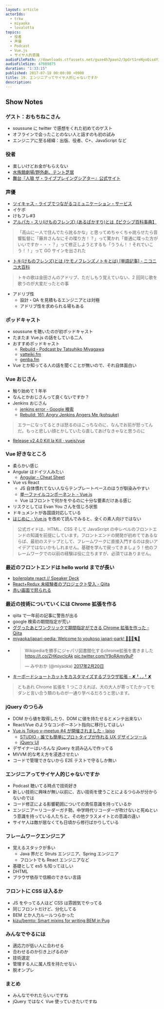 ```yaml
---
layout: article
actorIds:
  - trkw
  - miyaoka
  - lovalotta
topics:
  - 役者
  - 声優
  - Podcast
  - Vue.js
  - サイヤ人的意識
audioFilePath: //downloads.ctfassets.net/gvze4h7pavn2/3pGrt1reNyoQis4YiGsskK/346d3266f6452bf4201ff945e8d79e50/19.mp3
audioFileSize: 47089875
duration: "1:33:15"
published: 2017-07-18 00:00:00 +0900
title: 19. エンジニアってサイヤ人的じゃないですか
description:
---
```


## Show Notes

### ゲスト：おもちねこさん

* soussune に twitter で感想をくれた初めてのゲスト
* オフラインで会ったことのない人と話すのも初の試み
* エンジニアに至る経緯：出版、役者、C+、JavaScript など

### 役者

* 楽しいけどお金がもらえない
* [水族館劇場/野外劇、テント芝居](http://www.suizokukangekijou.com/)
* [舞台『人狼 ザ・ライブプレイングシアター』公式サイト](http://7th-castle.com/jinrou/)

### 声優

* [ツイキャス - ライブでつながるコミュニケーション・サービス](http://twitcasting.tv/)
* イケボ
* けもフレ#3
* [アルパカ・スリ(けものフレンズ) (あるぱかすり)とは【ピクシブ百科事典】](https://dic.pixiv.net/a/%E3%82%A2%E3%83%AB%E3%83%91%E3%82%AB%E3%83%BB%E3%82%B9%E3%83%AA%28%E3%81%91%E3%82%82%E3%81%AE%E3%83%95%E3%83%AC%E3%83%B3%E3%82%BA%29)

> 「高山に一人で住んでたら訛るかな」と思ってめちゃくちゃ訛らせたら音響監督に「藤井さんなにその喋り方！？」って驚かれ「普通に喋った方がいいですか・・・？」って修正しようとするも「ううん！！それでいこう！！」って GO サインを出された

* [トキ(けものフレンズ)とは (ケモノフレンズノトキとは) [単語記事] - ニコニコ大百科](http://dic.nicovideo.jp/a/%E3%83%88%E3%82%AD%28%E3%81%91%E3%82%82%E3%81%AE%E3%83%95%E3%83%AC%E3%83%B3%E3%82%BA%29)

> トキの歌は金田さんのアドリブ、ただしもう覚えていない、2 回同じ歌を歌うのが大変だったとの事

* アドリブ性
  * 設計・QA を見積もるエンジニアとは対極
  * アドリブ性を求められる場もある

### ポッドキャスト

* soussune を聴いたのが初ポッドキャスト
* たまたま Vue.js の話をしている二人
* おすすめポッドキャスト
  * [Rebuild - Podcast by Tatsuhiko Miyagawa](https://rebuild.fm/)
  * [yatteiki.fm](https://yatteiki.fm/)
  * [genba.fm](https://genba.fm/)
* Vue とか知ってる人の話を聞くことが無いので、それ自体面白い

### Vue おじさん

* 触り始めて 1 年半
* なんとかおじさんって良くないですか？
* Jenkins おじさん
  * [jenkins error - Google 検索](https://www.google.co.jp/search?q=jenkins+error&tbm=isch)
  * [Rebuild: 161: Angry Jenkins Angers Me (kohsuke)](https://rebuild.fm/161/)

> エラーになってるときは怒るのはこっちなのに、なんでお前が怒ってんだ。もっと悲しい顔とかしていたら直してあげなきゃなと思うのに

* [Release v2.4.0 Kill la Kill · vuejs/vue](https://github.com/vuejs/vue/releases/tag/v2.4.0)

### Vue 好きなところ

* 柔らかい感じ
* Angular はドイツ人みたい
  * [Angular - Cheat Sheet](https://angular.io/guide/cheatsheet)
* Vue vs React
  * JS 自体慣れてない人ならテンプレートベースのほうが馴染みやすい
  * [単一ファイルコンポーネント - Vue.js](https://jp.vuejs.org/v2/guide/single-file-components.html)
  * Vue はフロントで何かをやるのに十分な要素だけある感じ
* リスクとしては Evan You さんを信じろ状態
* ドキュメントが各国語対応している
* [はじめに - Vue.js](https://jp.vuejs.org/v2/guide/index.html) を改めて読んでみると、全くの素人向けではない

> 公式ガイドは、HTML、CSS そして JavaScript の中レベルのフロントエンドの知識を前提にしています。フロントエンドの開発が初めてであるならば、最初のステップとして、フレームワークに直接入門するのは良いアイデアではないかもしれません。基礎を学んで戻ってきましょう！他のフレームワークでの以前の経験は役に立ちますが、必須ではありません。

### 最近のフロントエンドは hello world までが長い

* [boilerplate react // Speaker Deck](https://speakerdeck.com/ne_sachirou/boilerplate-react)
* [React+Redux 未経験者のプロジェクト受入 - Qiita](http://qiita.com/nabepon/items/22ec2f486f9543b0dd52)
* [赤い画面で怒られる](https://github.com/commissure/redbox-react/blob/master/README.md)

### 最近の技術についていくには Chrome 拡張を作る

* qiita で一年前の記事に警告が出る
* google 検索の期間指定が荒い
* [ググったあとワンクリックで期間指定ができる Chrome 拡張を作った - Qiita](http://qiita.com/ktrysmt/items/87370a3ef4b5234e6e09)
* [miyaoka/japari-pedia: Welcome to youkoso japari-park! 🌴💥🚕🐈😧](https://github.com/miyaoka/japari-pedia)
* <blockquote class="twitter-tweet" data-lang="ja"><p lang="ja" dir="ltr">Wikipediaを勝手にジャパリ図書館化するchrome拡張を書きました <a href="https://t.co/ZHKqvcIcAk">https://t.co/ZHKqvcIcAk</a> <a href="https://t.co/Y9oRAmy9uP">pic.twitter.com/Y9oRAmy9uP</a></p>&mdash; みやおか (@miyaoka) <a href="https://twitter.com/miyaoka/status/833650455947341824">2017年2月20日</a></blockquote>
* [キーボードショートカットをカスタマイズするブラウザ拡張 - ✘╹◡╹✘](http://r7kamura.hatenablog.com/entry/2016/11/10/090029)

> ともあれ Chrome 拡張を 1 つこさえれば、大の大人が寄ってたかってモダンと言い合う類のものが一通り学べるだろうと思います。

### jQuery のつらみ

* DOM から値を取得したり、DOM に値を持たせるとメンテ出来ない
* React/Vue のようなコンポーネント指向に移行してほしい
* [Vue.js Tokyo v-meetup #4 が開催されました - laiso](http://blog.lai.so/entry/2017/07/08/Vue_js_Tokyo_v-meetup_%234_%E3%81%8C%E9%96%8B%E5%82%AC%E3%81%95%E3%82%8C%E3%81%BE%E3%81%97%E3%81%9F)
  * [STUDIO - 誰でも簡単にプロトタイプが作れる UX デザインツール](https://ohako.studio/ja)
  * [jQuery UI](https://jqueryui.com/)
* デザイナーはいろんな jQuery を読み込んで作ってる
* MVVM 的な考え方を浸透させたい
* コードで管理できないから E2E テストで守るしか無い

### エンジニアってサイヤ人的じゃないですか

* Podcast 聴いてる時点で技術好き
* 新しい技術に興味が無い以前に、古い技術を使うことによるつらみが分からないのでは
* コード修正による影響範囲についての責任意識を持っているか
* エンジニア＝リコーダーガチ勢。中学時代リコーダーが吹けないと死ぬという意識を持っている人たちと、その他クラスメイトとの意識の違い
* サイヤ人は敵が居なくても日頃から修行ばかりしている

### フレームワークエンジニア

* 覚えるスタックが多い
  * Java 界だと Struts エンジニア、Spring エンジニア
  * フロントでも React エンジニアなど
* 基礎として es5 も知ってほしい
* DHTML
* ブラウザ依存で信頼のできない言語

### フロントに CSS は入るか

* JS をやってる人ほど CSS は雰囲気でやってる
* 同じフロントだけど、分化してる
* BEM とか人力ルールつらかった
* [kizu/bemto: Smart mixins for writing BEM in Pug](https://github.com/kizu/bemto)

### みんなでやるには

* 適応力が低い人に合わせる
* 合わせるのか引き上げるのか
* 技術選定
* 管理する人に属人性を持たせない
* 脱オンプレ

### まとめ

* みんなでやれたらいいですね
* jQuery ではなく Vue 使っていきたいですね
